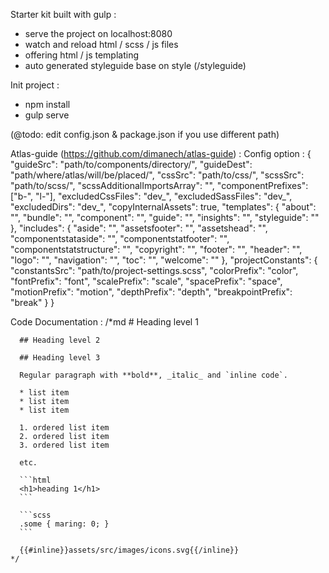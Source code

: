 Starter kit built with gulp :
- serve the project on localhost:8080
- watch and reload html / scss / js files
- offering html / js templating
- auto generated styleguide base on style (/styleguide)

Init project :
- npm install
- gulp serve

(@todo: edit config.json & package.json if you use different path)

Atlas-guide (https://github.com/dimanech/atlas-guide) :
  Config option :
  {
      "guideSrc": "path/to/components/directory/",
      "guideDest": "path/where/atlas/will/be/placed/",
      "cssSrc": "path/to/css/",
      "scssSrc": "path/to/scss/",
      "scssAdditionalImportsArray": "",
      "componentPrefixes": ["b-", "l-"],
      "excludedCssFiles": "dev_",
      "excludedSassFiles": "dev_",
      "excludedDirs": "dev_",
      "copyInternalAssets": true,
      "templates": {
          "about": "",
          "bundle": "",
          "component": "",
          "guide": "",
          "insights": "",
          "styleguide": ""
      },
      "includes": {
          "aside": "",
          "assetsfooter": "",
          "assetshead": "",
          "componentstataside": "",
          "componentstatfooter": "",
          "componentstatstructure": "",
          "copyright": "",
          "footer": "",
          "header": "",
          "logo": "",
          "navigation": "",
          "toc": "",
          "welcome": ""
      },
      "projectConstants": {
          "constantsSrc": "path/to/project-settings.scss",
          "colorPrefix": "color",
          "fontPrefix": "font",
          "scalePrefix": "scale",
          "spacePrefix": "space",
          "motionPrefix": "motion",
          "depthPrefix": "depth",
          "breakpointPrefix": "break"
      }
  }

  Code Documentation :
    /*md
      # Heading level 1

      ## Heading level 2

      ## Heading level 3

      Regular paragraph with **bold**, _italic_ and `inline code`.

      * list item
      * list item
      * list item

      1. ordered list item
      2. ordered list item
      3. ordered list item

      etc.

      ```html
      <h1>heading 1</h1>
      ```

      ```scss
      .some { maring: 0; }
      ```

      {{#inline}}assets/src/images/icons.svg{{/inline}}
    */